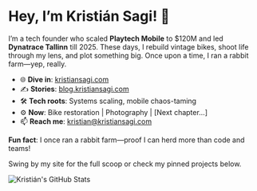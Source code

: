 # Hey, I’m Kristián Sagi! 🚀

I’m a tech founder who scaled **Playtech Mobile** to $120M and led **Dynatrace Tallinn** till 2025. These days, I rebuild vintage bikes, shoot life through my lens, and plot something big. Once upon a time, I ran a rabbit farm—yep, really.

- 🌐 **Dive in**: [kristiansagi.com](https://kristiansagi.com)  
- ✍️ **Stories**: [blog.kristiansagi.com](https://blog.kristiansagi.com)  
- 🛠️ **Tech roots**: Systems scaling, mobile chaos-taming  
- ⚙️ **Now**: Bike restoration | Photography | [Next chapter…]  
- 📫 **Reach me**: kristian@kristiansagi.com  

**Fun fact**: I once ran a rabbit farm—proof I can herd more than code and teams!

Swing by my site for the full scoop or check my pinned projects below.

![Kristián's GitHub Stats](https://github-readme-stats.vercel.app/api?username=kristiansagi&show_icons=true&theme=dark)
